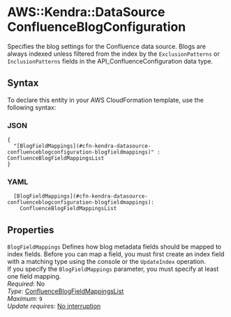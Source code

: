 # AWS::Kendra::DataSource ConfluenceBlogConfiguration<a name="aws-properties-kendra-datasource-confluenceblogconfiguration"></a>

Specifies the blog settings for the Confluence data source\. Blogs are always indexed unless filtered from the index by the `ExclusionPatterns` or `InclusionPatterns` fields in the API\_ConfluenceConfiguration data type\.

## Syntax<a name="aws-properties-kendra-datasource-confluenceblogconfiguration-syntax"></a>

To declare this entity in your AWS CloudFormation template, use the following syntax:

### JSON<a name="aws-properties-kendra-datasource-confluenceblogconfiguration-syntax.json"></a>

```
{
  "[BlogFieldMappings](#cfn-kendra-datasource-confluenceblogconfiguration-blogfieldmappings)" : ConfluenceBlogFieldMappingsList
}
```

### YAML<a name="aws-properties-kendra-datasource-confluenceblogconfiguration-syntax.yaml"></a>

```
  [BlogFieldMappings](#cfn-kendra-datasource-confluenceblogconfiguration-blogfieldmappings): 
    ConfluenceBlogFieldMappingsList
```

## Properties<a name="aws-properties-kendra-datasource-confluenceblogconfiguration-properties"></a>

`BlogFieldMappings`  <a name="cfn-kendra-datasource-confluenceblogconfiguration-blogfieldmappings"></a>
Defines how blog metadata fields should be mapped to index fields\. Before you can map a field, you must first create an index field with a matching type using the console or the `UpdateIndex` operation\.  
If you specify the `BlogFieldMappings` parameter, you must specify at least one field mapping\.  
*Required*: No  
*Type*: [ConfluenceBlogFieldMappingsList](aws-properties-kendra-datasource-confluenceblogfieldmappingslist.md)  
*Maximum*: `9`  
*Update requires*: [No interruption](https://docs.aws.amazon.com/AWSCloudFormation/latest/UserGuide/using-cfn-updating-stacks-update-behaviors.html#update-no-interrupt)